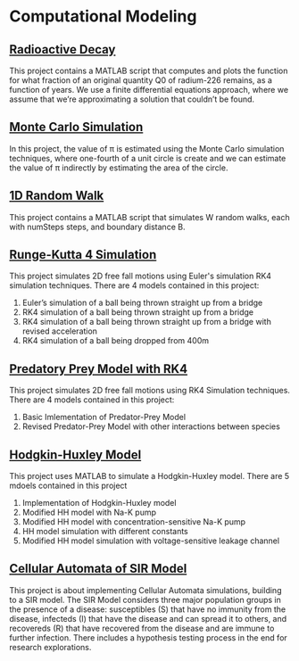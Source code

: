 # Computational Modeling

## [Radioactive Decay](https://github.com/irises0605/Computational-Modeling/tree/main/radioactive%20decay)
This project contains a MATLAB script that computes and plots the function for what fraction of an original quantity Q0 of radium-226 remains, as a function of years. We use a finite differential equations approach, where we assume that we’re approximating a solution that couldn’t be found. 

## [Monte Carlo Simulation](https://github.com/irises0605/Computational-Modeling/tree/main/monte%20carlo)
In this project, the value of π is estimated using the Monte Carlo simulation techniques, where one-fourth of a unit circle is create and we can estimate the value of π indirectly by estimating the area of the circle. 

## [1D Random Walk](https://github.com/irises0605/Computational-Modeling/tree/main/1d%20random%20walk)
This project contains a MATLAB script that simulates W random walks, each with numSteps steps, and boundary distance B.

## [Runge-Kutta 4 Simulation](https://github.com/irises0605/Computational-Modeling/tree/main/rk4)
This project simulates 2D free fall motions using Euler's simulation RK4 simulation techniques. There are 4 models contained in this project:
1.	Euler’s simulation of a ball being thrown straight up from a bridge
2.	RK4 simulation of a ball being thrown straight up from a bridge
3.	RK4 simulation of a ball being thrown straight up from a bridge with revised acceleration
4.	RK4 simulation of a ball being dropped from 400m

## [Predatory Prey Model with RK4](https://github.com/irises0605/Computational-Modeling/tree/main/predator-prey)
This project simulates 2D free fall motions using RK4 Simulation techniques. There are 4 models contained in this project:
1.	Basic Imlementation of Predator-Prey Model 
2.	Revised Predator-Prey Model with other interactions between species

## [Hodgkin-Huxley Model](https://github.com/irises0605/Computational-Modeling/tree/main/hodgkin-huxley)
This project uses MATLAB to simulate a Hodgkin-Huxley model. There are 5 mdoels contained in this project
1.	Implementation of Hodgkin-Huxley model
2.	Modified HH model with Na-K pump
3.	Modified HH model with concentration-sensitive Na-K pump
4.	HH model simulation with different constants
5.	Modified HH model simulation with voltage-sensitive leakage channel

## [Cellular Automata of SIR Model](https://github.com/irises0605/Computational-Modeling/tree/main/cellular%20automata)
This project is about implementing Cellular Automata simulations, building to a SIR model. The SIR Model considers three major population groups in the presence of a disease: susceptibles (S) that have no immunity from the disease, infecteds (I) that have the disease and can spread it to others, and recovereds (R) that have recovered from the disease and are immune to further infection. There includes a hypothesis testing process in the end for research explorations. 


